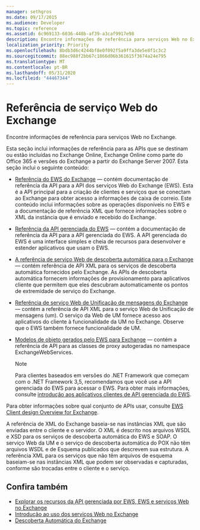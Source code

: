 ```yaml
---
manager: sethgros
ms.date: 09/17/2015
ms.audience: Developer
ms.topic: reference
ms.assetid: 6c969133-6036-448b-af39-a3caf9917e98
description: Encontre informações de referência para serviços Web no Exchange.
localization_priority: Priority
ms.openlocfilehash: 8bdb3d6c4244bf8e0f092f5a9ffa3de5e8f1c3c2
ms.sourcegitcommit: 88ec988f2bb67c1866d06b361615f3674a24e795
ms.translationtype: MT
ms.contentlocale: pt-BR
ms.lasthandoff: 05/31/2020
ms.locfileid: "44467344"
---
```

# <a name="web-services-reference-for-exchange"></a>Referência de serviço Web do Exchange

Encontre informações de referência para serviços Web no Exchange.
  
Esta seção inclui informações de referência para as APIs que se destinam ou estão incluídas no Exchange Online, Exchange Online como parte do Office 365 e versões do Exchange a partir do Exchange Server 2007. Esta seção inclui o seguinte conteúdo:
  
- [Referência do EWS do Exchange](ews-reference-for-exchange.md) — contém documentação de referência da API para a API dos serviços Web do Exchange (EWS). Esta é a API principal para a criação de clientes e serviços que se conectam ao Exchange para obter acesso a informações de caixa de correio. Este conteúdo inclui informações sobre as operações disponíveis no EWS e a documentação de referência XML que fornece informações sobre o XML da instância que é enviado e recebido do Exchange. 
    
- [Referência da API gerenciada do EWS](ews-managed-api-reference-for-exchange.md) — contém a documentação de referência da API para a API gerenciada do EWS. A API gerenciada do EWS é uma interface simples e cheia de recursos para desenvolver e estender aplicativos que usam o EWS. 
    
- [A referência de serviço Web de descoberta automática para o Exchange](autodiscover-web-service-reference-for-exchange.md) — contém referência de API XML para os serviços de descoberta automática fornecidos pelo Exchange. As APIs de descoberta automática fornecem informações de provisionamento para aplicativos cliente que permitem que eles descubram automaticamente os pontos de extremidade de serviço do Exchange. 
    
- [Referência de serviço Web de Unificação de mensagens do Exchange](unified-messaging-web-service-reference-for-exchange.md) — contém a referência de API XML para o serviço Web de Unificação de mensagens (um). O serviço da Web de UM fornece acesso aos aplicativos do cliente à funcionalidade da UM no Exchange. Observe que o EWS também fornece funcionalidade de UM. 
    
- [Modelos de objeto gerados pelo EWS para Exchange](ews-generated-object-models-reference-for-exchange.md) — contém a referência de API para as classes de proxy autogeradas no namespace ExchangeWebServices. 
    
    > [!NOTE]
    > Para clientes baseados em versões do .NET Framework que começam com o .NET Framework 3,5, recomendamos que você use a API gerenciada do EWS para acessar o EWS. Para obter mais informações, consulte [introdução aos aplicativos clientes de API gerenciada do EWS](../exchange-web-services/get-started-with-ews-managed-api-client-applications.md). 
  
Para obter informações sobre qual conjunto de APIs usar, consulte [EWS Client design Overview for Exchange](../exchange-web-services/ews-client-design-overview-for-exchange.md).
  
A referência de XML do Exchange baseia-se nas instâncias XML que são enviadas entre o cliente e o servidor. O XML é descrito nos arquivos WSDL e XSD para os serviços de descoberta automática do EWS e SOAP. O serviço Web da UM e o serviço de descoberta automática do POX não têm arquivos WSDL e de Esquema publicados que descrevem sua estrutura. A referência XML para os serviços que não têm arquivos de esquema baseiam-se nas instâncias XML que podem ser observadas e capturadas, conforme são trocadas entre o cliente e o serviço.
  
## <a name="see-also"></a>Confira também

- [Explorar os recursos da API gerenciada por EWS, EWS e serviços Web no Exchange](../exchange-web-services/explore-the-ews-managed-api-ews-and-web-services-in-exchange.md)
- [Introdução ao uso dos serviços Web no Exchange](../exchange-web-services/start-using-web-services-in-exchange.md)
- [Descoberta Automática do Exchange](../exchange-web-services/autodiscover-for-exchange.md)
    

